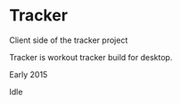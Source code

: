 # Tracker

Client side of the tracker project

Tracker is workout tracker build for desktop.

Early 2015

Idle
